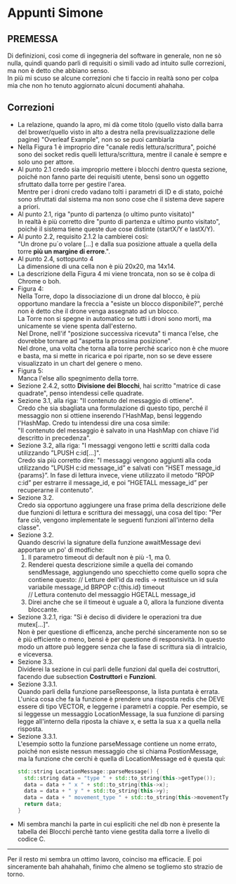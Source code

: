 # Appunti Simone
## PREMESSA
Di definizioni, così come di ingegneria del software in generale, non ne sò nulla, quindi quando parli di requisiti o simili vado ad intuito sulle correzioni, ma non è detto che abbiano senso.\
In più mi scuso se alcune correzioni che ti faccio in realtà sono per colpa mia che non ho tenuto aggiornato alcuni documenti ahahaha.
## Correzioni
- La relazione, quando la apro, mi dà come titolo (quello visto dalla barra del brower/quello visto in alto a destra nella previsualizzazione delle pagine) "Overleaf Example", non so se puoi cambiarla
- Nella Figura 1 è improprio dire "canale redis lettura/scrittura", poiché sono dei socket redis quelli lettura/scrittura, mentre il canale è sempre e solo uno per attore.
- Al punto 2.1 credo sia improprio mettere i blocchi dentro questa sezione, poiché non fanno parte dei requisiti utente, bensì sono un oggetto sfruttato dalla torre per gestire l'area.\
  Mentre per i droni credo vadano tolti i parametri di ID e di stato, poiché sono sfruttati dal sistema ma non sono cose che il sistema deve sapere a priori.
- Al punto 2.1, riga "punto di partenza (o ultimo punto visitato)"\
  In realtà è più corretto dire "punto di partenza e ultimo punto visitato", poiché il sistema tiene queste due cose distinte (startX/Y e lastX/Y).
- Al punto 2.2, requisito 2.1.2 la cambierei così:\
  "Un drone pu`o volare [...] e dalla sua posizione attuale a quella della torre __più un margine di errore__.".
- Al punto 2.4, sottopunto 4\
  La dimensione di una cella non è più 20x20, ma 14x14.
- La descrizione della Figura 4 mi viene troncata, non so se è colpa di Chrome o boh.
- Figura 4:\
  Nella Torre, dopo la dissociazione di un drone dal blocco, è più opportuno mandare la freccia a "esiste un blocco disponibile?", perché non è detto che il drone venga assegnato ad un blocco.\
  La Torre non si spegne in automatico se tutti i droni sono morti, ma unicamente se viene spenta dall'esterno.\
  Nel Drone, nell'if "posizione successiva ricevuta" ti manca l'else, che dovrebbe tornare ad "aspetta la prossima posizione".\
  Nel drone, una volta che torna alla torre perché scarico non è che muore e basta, ma si mette in ricarica e poi riparte, non so se deve essere visualizzato in un chart del genere o meno.
- Figura 5:\
  Manca l'else allo spegnimento della torre.
- Sezione 2.4.2, sotto __Divisione dei Blocchi__, hai scritto "matrice di case quadrate", penso intendessi celle quadrate.
- Sezione 3.1, alla riga: "Il contenuto del messaggio di ottiene".\
  Credo che sia sbagliata una formulazione di questo tipo, perché il messaggio non si ottiene inserendo l'HashMap, bensì leggendo l'HashMap. Credo tu intendessi dire una cosa simile:\
  "Il contenuto del messaggio è salvato in una HashMap con chiave l'id descritto in precedenza".
- Sezione 3.2, alla riga: "I messaggi vengono letti e scritti dalla coda utilizzando ”LPUSH c:id[...]".\
  Credo sia più corretto dire: "I messaggi vengono aggiunti alla coda utilizzando ”LPUSH c:id message_id” e salvati con ”HSET message_id {params}”.
  In fase di lettura invece, viene utilizzato il metodo ”RPOP c:id” per estrarre il message_id, e poi ”HGETALL message_id” per recuperarne il contenuto".
- Sezione 3.2.\
  Credo sia opportuno aggiungere una frase prima della descrizione delle due funzioni di lettura e scrittura dei messaggi, una cosa del tipo: "Per fare ciò, vengono implementate le seguenti funzioni all'interno della classe".
- Sezione 3.2.\
  Quando descrivi la signature della funzione awaitMessage devi apportare un po' di modfiche:
  1. Il parametro timeout di default non è più -1, ma 0.
  2. Renderei questa descrizione simile a quella dei comando sendMessage, aggiungendo uno specchietto come quello sopra che contiene questo:
     // Letture dell'id da redis -> restituisce un id sula variabile message_id
     BRPOP c:{this.id} timeout
     \
     // Lettura contenuto del messaggio
     HGETALL message_id
  3. Direi anche che se il timeout è uguale a 0, allora la funzione diventa bloccante.
- Sezione 3.2.1, riga: "Si è deciso di dividere le operazioni tra due mutex[...]".\
  Non è per questione di efficenza, anche perché sinceramente non so se è più efficiente o meno, bensì è per questione di responsività. In questo modo un attore può leggere senza che la fase di scrittura sia di intralcio, e viceversa.
- Sezione 3.3.\
  Dividerei la sezione in cui parli delle funzioni dal quella dei costruttori, facendo due subsection __Costruttori__ e __Funzioni__.
- Sezione 3.3.1.\
  Quando parli della funzione parseReesponse, la lista puntata è errata.
  L'unica cosa che fa la funzione è prendere una risposta redis che DEVE essere di tipo VECTOR, e leggerne i parametri a coppie. Per esempio, se si leggesse un messaggio LocationMessage, la sua funzione di parsing legge all'interno della riposta la chiave x, e setta la sua x a quella nella risposta.
- Sezione 3.3.1.\
  L'esempio sotto la funzione parseMessage contiene un nome errato, poiché non esiste nessun messaggio che si chiama PostionMessage, ma la funzione che cerchi è quella di LocationMessage ed è questa qui:
  ```C++
  std::string LocationMessage::parseMessage() {
    std::string data = "type " + std::to_string(this->getType());
    data = data + " x " + std::to_string(this->x);
    data = data + " y " + std::to_string(this->y);
    data = data + " movement_type " + std::to_string(this->movementType);
    return data;
  }
  ```
- Mi sembra manchi la parte in cui espliciti che nel db non è presente la tabella dei Blocchi perchè tanto viene gestita dalla torre a livello di codice C.
----------
Per il resto mi sembra un ottimo lavoro, coinciso ma efficacie. E poi sinceramente bah ahahahah, finimo che almeno se togliemo sto strazio de torno.
